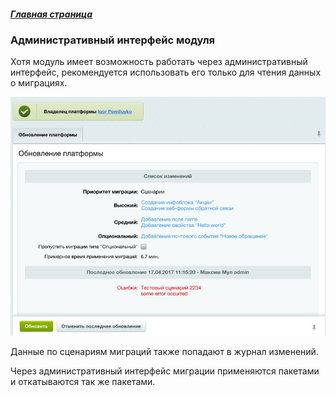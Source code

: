 ##### [Главная страница](../README.md)

### Административный интерфейс модуля

Хотя модуль имеет возможность работать через административный интерфейс, рекомендуется использовать его только для чтения данных о миграциях.


![Применение сценариев миграций](img/main.jpg)

Данные по сценариям миграций также попадают в журнал изменений.

Через административный интерфейс миграции применяются пакетами и откатываются так же пакетами.